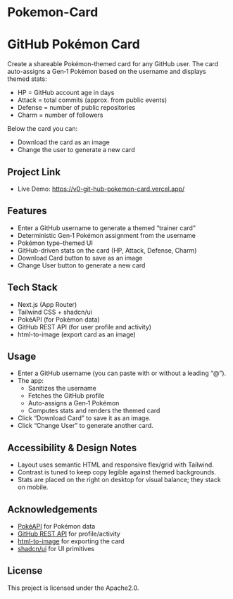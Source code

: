 # Pokemon-Card
# GitHub Pokémon Card

Create a shareable Pokémon-themed card for any GitHub user. The card auto-assigns a Gen‑1 Pokémon based on the username and displays themed stats:
- HP = GitHub account age in days
- Attack = total commits (approx. from public events)
- Defense = number of public repositories
- Charm = number of followers

Below the card you can:
- Download the card as an image
- Change the user to generate a new card

## Project Link

- Live Demo: https://v0-git-hub-pokemon-card.vercel.app/

## Features

- Enter a GitHub username to generate a themed “trainer card”
- Deterministic Gen‑1 Pokémon assignment from the username
- Pokémon type–themed UI
- GitHub-driven stats on the card (HP, Attack, Defense, Charm)
- Download Card button to save as an image
- Change User button to generate a new card

## Tech Stack

- Next.js (App Router)
- Tailwind CSS + shadcn/ui
- PokéAPI (for Pokémon data)
- GitHub REST API (for user profile and activity)
- html-to-image (export card as an image)

## Usage

- Enter a GitHub username (you can paste with or without a leading “@”).
- The app:
  - Sanitizes the username
  - Fetches the GitHub profile
  - Auto-assigns a Gen‑1 Pokémon
  - Computes stats and renders the themed card
- Click “Download Card” to save it as an image.
- Click “Change User” to generate another card.

## Accessibility & Design Notes

- Layout uses semantic HTML and responsive flex/grid with Tailwind.
- Contrast is tuned to keep copy legible against themed backgrounds.
- Stats are placed on the right on desktop for visual balance; they stack on mobile.

## Acknowledgements

- [PokéAPI](https://pokeapi.co/) for Pokémon data
- [GitHub REST API](https://docs.github.com/en/rest) for profile/activity
- [html-to-image](https://github.com/bubkoo/html-to-image) for exporting the card
- [shadcn/ui](https://ui.shadcn.com/) for UI primitives

## License

This project is licensed under the Apache2.0.

